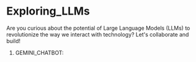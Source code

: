 # Exploring_LLMs
 
Are you curious about the potential of Large Language Models (LLMs) to revolutionize the way we interact with technology? Let's collaborate and build!

1. GEMINI_CHATBOT: 
